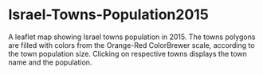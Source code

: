 # Israel-Towns-Population2015
A leaflet map showing Israel towns population in 2015. The towns polygons are filled with colors from the Orange-Red ColorBrewer scale, according to the town population size. Clicking on respective towns displays the town name and the population. 
